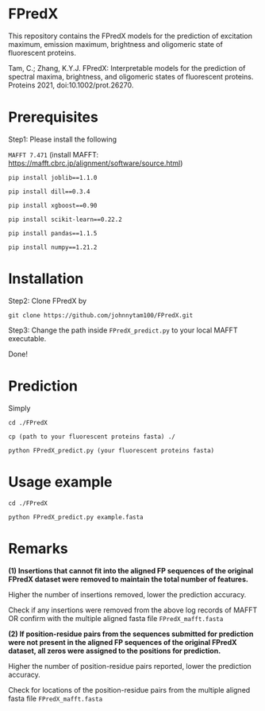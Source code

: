 # FPredX

This repository contains the FPredX models for the prediction of excitation maximum, emission maximum, brightness and oligomeric state of fluorescent proteins.

Tam, C.; Zhang, K.Y.J. FPredX: Interpretable models for the prediction of spectral maxima, brightness, and oligomeric states of fluorescent proteins. Proteins 2021, doi:10.1002/prot.26270.

# Prerequisites

Step1: Please install the following

`MAFFT 7.471` (install MAFFT: https://mafft.cbrc.jp/alignment/software/source.html)

`pip install joblib==1.1.0`

`pip install dill==0.3.4`

`pip install xgboost==0.90`

`pip install scikit-learn==0.22.2`

`pip install pandas==1.1.5`

`pip install numpy==1.21.2`

# Installation

Step2: Clone FPredX by

`git clone https://github.com/johnnytam100/FPredX.git`

Step3: Change the path inside `FPredX_predict.py` to your local MAFFT executable.

Done!

# Prediction
Simply 

`cd ./FPredX`

`cp (path to your fluorescent proteins fasta) ./`

`python FPredX_predict.py (your fluorescent proteins fasta)`

# Usage example

`cd ./FPredX`

`python FPredX_predict.py example.fasta`

# Remarks

**(1) Insertions that cannot fit into the aligned FP sequences of the original FPredX dataset were removed to maintain the total number of features.**

Higher the number of insertions removed, lower the prediction accuracy.

Check if any insertions were removed from the above log records of MAFFT OR confirm with the multiple aligned fasta file `FPredX_mafft.fasta`


**(2) If position-residue pairs from the sequences submitted for prediction were not present in the aligned FP sequences of the original FPredX dataset, all zeros were assigned to the positions for prediction.**

Higher the number of position-residue pairs reported, lower the prediction accuracy.

Check for locations of the position-residue pairs from the multiple aligned fasta file `FPredX_mafft.fasta`
